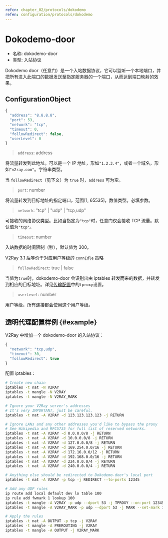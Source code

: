```yaml
---
refcn: chapter_02/protocols/dokodemo
refen: configuration/protocols/dokodemo
---
```


# Dokodemo-door

* 名称: dokodemo-door
* 类型: 入站协议

Dokodemo door（任意门）是一个入站数据协议，它可以监听一个本地端口，并把所有进入此端口的数据发送至指定服务器的一个端口，从而达到端口映射的效果。

## ConfigurationObject

```javascript
{
  "address": "8.8.8.8",
  "port": 53,
  "network": "tcp",
  "timeout": 0,
  "followRedirect": false,
  "userLevel": 0
}
```

> `address`: address

将流量转发到此地址。可以是一个 IP 地址，形如`"1.2.3.4"`，或者一个域名，形如`"v2ray.com"`。字符串类型。

当 `followRedirect`（见下文）为 `true` 时，`address` 可为空。

> `port`: number

将流量转发到目标地址的指定端口，范围\[1, 65535\]，数值类型。必填参数。

> `network`: "tcp" | "udp" | "tcp,udp"

可接收的网络协议类型。比如当指定为`"tcp"`时，任意门仅会接收 TCP 流量。默认值为`"tcp"`。

> `timeout`: number

入站数据的时间限制（秒），默认值为 300。

V2Ray 3.1 后等价于对应用户等级的 `connIdle` 策略

> `followRedirect`: true | false

当值为`true`时，dokodemo-door 会识别出由 iptables 转发而来的数据，并转发到相应的目标地址。详见[传输配置](../05_transport.md)中的`tproxy`设置。

> `userLevel`: number

用户等级，所有连接都会使用这个用户等级。

## 透明代理配置样例 {#example}

V2Ray 中增加一个 dokodemo-door 的入站协议：

```javascript
{
  "network": "tcp,udp",
  "timeout": 30,
  "followRedirect": true
}
```

配置 iptables：

```bash
# Create new chain
iptables -t nat -N V2RAY
iptables -t mangle -N V2RAY
iptables -t mangle -N V2RAY_MARK

# Ignore your V2Ray server's addresses
# It's very IMPORTANT, just be careful.
iptables -t nat -A V2RAY -d 123.123.123.123 -j RETURN

# Ignore LANs and any other addresses you'd like to bypass the proxy
# See Wikipedia and RFC5735 for full list of reserved networks.
iptables -t nat -A V2RAY -d 0.0.0.0/8 -j RETURN
iptables -t nat -A V2RAY -d 10.0.0.0/8 -j RETURN
iptables -t nat -A V2RAY -d 127.0.0.0/8 -j RETURN
iptables -t nat -A V2RAY -d 169.254.0.0/16 -j RETURN
iptables -t nat -A V2RAY -d 172.16.0.0/12 -j RETURN
iptables -t nat -A V2RAY -d 192.168.0.0/16 -j RETURN
iptables -t nat -A V2RAY -d 224.0.0.0/4 -j RETURN
iptables -t nat -A V2RAY -d 240.0.0.0/4 -j RETURN

# Anything else should be redirected to Dokodemo-door's local port
iptables -t nat -A V2RAY -p tcp -j REDIRECT --to-ports 12345

# Add any UDP rules
ip route add local default dev lo table 100
ip rule add fwmark 1 lookup 100
iptables -t mangle -A V2RAY -p udp --dport 53 -j TPROXY --on-port 12345 --tproxy-mark 0x01/0x01
iptables -t mangle -A V2RAY_MARK -p udp --dport 53 -j MARK --set-mark 1

# Apply the rules
iptables -t nat -A OUTPUT -p tcp -j V2RAY
iptables -t mangle -A PREROUTING -j V2RAY
iptables -t mangle -A OUTPUT -j V2RAY_MARK
```
